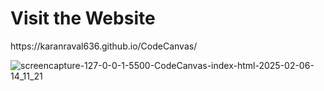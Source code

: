 <h1>Visit the Website</h1>
https://karanraval636.github.io/CodeCanvas/


![screencapture-127-0-0-1-5500-CodeCanvas-index-html-2025-02-06-14_11_21](https://github.com/user-attachments/assets/df160091-433c-41d3-b1d6-f52617301bbc)

